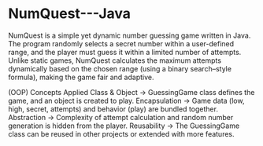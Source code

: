 # NumQuest---Java
NumQuest is a simple yet dynamic number guessing game written in Java.
The program randomly selects a secret number within a user-defined range, and the player must guess it within a limited number of attempts.
Unlike static games, NumQuest calculates the maximum attempts dynamically based on the chosen range (using a binary search–style formula), making the game fair and adaptive.

(OOP) Concepts Applied
Class & Object → GuessingGame class defines the game, and an object is created to play.
Encapsulation → Game data (low, high, secret, attempts) and behavior (play) are bundled together.
Abstraction → Complexity of attempt calculation and random number generation is hidden from the player.
Reusability → The GuessingGame class can be reused in other projects or extended with more features.
